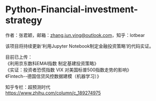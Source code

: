 # Python-Financial-investment-strategy

作者：张君颖，邮箱：zhang.jun.ying@outlook.com，知乎：lotbear      

该项目将持续更新‘利用Jupyter Notebook制定金融投资策略’的代码实证。     

目前已上传：   
《利用京东数科EMAI指数 制定基建投资策略》   
《实证：投资者恐慌指数 VIX 对美国标普500指数走势的影响》      
《Fintech--德国信贷风控数据建模（机器学习）》

知乎专栏：超预测时代   
https://www.zhihu.com/column/c_189274975  

